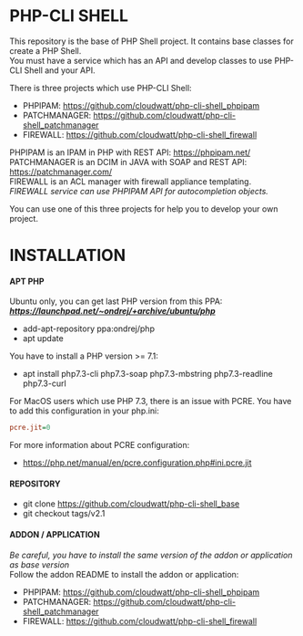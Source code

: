 # PHP-CLI SHELL

This repository is the base of PHP Shell project. It contains base classes for create a PHP Shell.  
You must have a service which has an API and develop classes to use PHP-CLI Shell and your API.  
  
There is three projects which use PHP-CLI Shell:
- PHPIPAM: https://github.com/cloudwatt/php-cli-shell_phpipam
- PATCHMANAGER: https://github.com/cloudwatt/php-cli-shell_patchmanager
- FIREWALL: https://github.com/cloudwatt/php-cli-shell_firewall

PHPIPAM is an IPAM in PHP with REST API: https://phpipam.net/  
PATCHMANAGER is an DCIM in JAVA with SOAP and REST API: https://patchmanager.com/  
FIREWALL is an ACL manager with firewall appliance templating.  
*FIREWALL service can use PHPIPAM API for autocompletion objects.*  

You can use one of this three projects for help you to develop your own project.


# INSTALLATION

#### APT PHP
Ubuntu only, you can get last PHP version from this PPA:  
__*https://launchpad.net/~ondrej/+archive/ubuntu/php*__
* add-apt-repository ppa:ondrej/php
* apt update

You have to install a PHP version >= 7.1:
* apt install php7.3-cli php7.3-soap php7.3-mbstring php7.3-readline php7.3-curl

For MacOS users which use PHP 7.3, there is an issue with PCRE.
You have to add this configuration in your php.ini:
```ini
pcre.jit=0
```

For more information about PCRE configuration:
- https://php.net/manual/en/pcre.configuration.php#ini.pcre.jit

#### REPOSITORY
* git clone https://github.com/cloudwatt/php-cli-shell_base
* git checkout tags/v2.1

#### ADDON / APPLICATION
*Be careful, you have to install the same version of the addon or application as base version*  
Follow the addon README to install the addon or application:
- PHPIPAM: https://github.com/cloudwatt/php-cli-shell_phpipam
- PATCHMANAGER: https://github.com/cloudwatt/php-cli-shell_patchmanager
- FIREWALL: https://github.com/cloudwatt/php-cli-shell_firewall